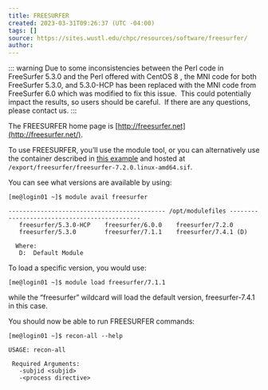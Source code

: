 ```yaml
---
title: FREESURFER
created: 2023-03-31T09:26:37 (UTC -04:00)
tags: []
source: https://sites.wustl.edu/chpc/resources/software/freesurfer/
author:
---
```

::: warning
Due to some inconsistencies between the Perl code in FreeSurfer 5.3.0 and the Perl offered with CentOS 8 , the MNI code for both FreeSurfer 5.3.0, and 5.3.0-HCP has been replaced with the MNI code from FreeSurfer 6.0 which was modified to fix this issue.  This could potentially impact the results, so users should be careful.  If there are any questions, please contact us.
:::

The FREESURFER home page is [http://freesurfer.net](http://freesurfer.net/).

To use FREESURFER, you’ll use the module tool, or you can alternatively use the container described in [this example](../getting-started/working-with-containers.md) and hosted at `/export/freesurfer/freesurfer-7.2.0.linux-amd64.sif`.

You can see what versions are available by using:

```
[me@login01 ~]$ module avail freesurfer

-------------------------------------------- /opt/modulefiles ---------------------------------------------
   freesurfer/5.3.0-HCP    freesurfer/6.0.0    freesurfer/7.2.0
   freesurfer/5.3.0        freesurfer/7.1.1    freesurfer/7.4.1 (D)

  Where:
   D:  Default Module
```

To load a specific version, you would use:

```
[me@login01 ~]$ module load freesurfer/7.1.1
```

while the “freesurfer” wildcard will load the default version, freesurfer-7.4.1 in this case.

You should now be able to run FREESURFER commands:

```
[me@login01 ~]$ recon-all --help

USAGE: recon-all

 Required Arguments:
   -subjid <subjid>
   -<process directive>
```
